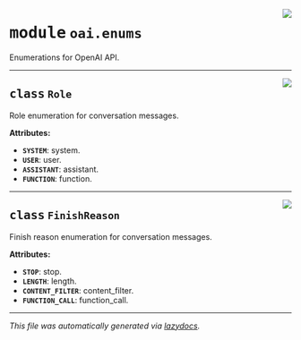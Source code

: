 <!-- markdownlint-disable -->

<a href="https://github.com/LioQing/chat-composer/blob/main/engine/oai/enums.py#L0"><img align="right" style="float:right;" src="https://img.shields.io/badge/-source-cccccc?style=flat-square"></a>

# <kbd>module</kbd> `oai.enums`
Enumerations for OpenAI API.



---

<a href="https://github.com/LioQing/chat-composer/blob/main/engine/oai/enums.py#L6"><img align="right" style="float:right;" src="https://img.shields.io/badge/-source-cccccc?style=flat-square"></a>

## <kbd>class</kbd> `Role`
Role enumeration for conversation messages.



**Attributes:**

 - <b>`SYSTEM`</b>:  system.
 - <b>`USER`</b>:  user.
 - <b>`ASSISTANT`</b>:  assistant.
 - <b>`FUNCTION`</b>:  function.





---

<a href="https://github.com/LioQing/chat-composer/blob/main/engine/oai/enums.py#L26"><img align="right" style="float:right;" src="https://img.shields.io/badge/-source-cccccc?style=flat-square"></a>

## <kbd>class</kbd> `FinishReason`
Finish reason enumeration for conversation messages.



**Attributes:**

 - <b>`STOP`</b>:  stop.
 - <b>`LENGTH`</b>:  length.
 - <b>`CONTENT_FILTER`</b>:  content_filter.
 - <b>`FUNCTION_CALL`</b>:  function_call.







---

_This file was automatically generated via [lazydocs](https://github.com/ml-tooling/lazydocs)._
